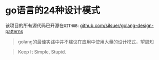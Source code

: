 # go语言的24种设计模式

该项目的所有源代码已开源在`GITHUB`: [github.com/silsuer/golang-design-patterns](https://github.com/silsuer/golang-design-patterns)

> golang的最佳实践中并不建议在应用中使用大量的设计模式，望周知

> Keep It Simple, Stupid.